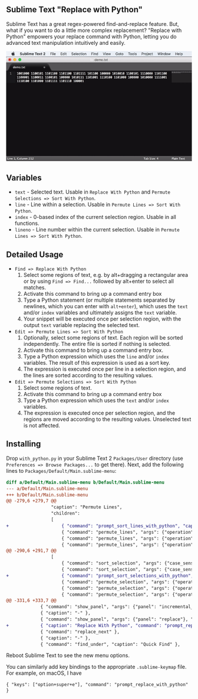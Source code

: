 ## Sublime Text "Replace with Python"

Sublime Text has a great regex-powered find-and-replace feature. But, what if you want to do a little more complex replacement? "Replace with Python" empowers your replace command with Python, letting you do advanced text manipulation intuitively and easily.

![Replacing binary with characters in Sublime Text](samples/RWP_Binary.gif)

## Variables

- `text` - Selected text. Usable in `Replace With Python` and `Permute Selections => Sort With Python`.
- `line` - Line within a selection. Usable in `Permute Lines => Sort With Python`.
- `index` - 0-based index of the current selection region. Usable in all functions.
- `lineno` - Line number within the current selection. Usable in `Permute Lines => Sort With Python`.

## Detailed Usage

- `Find => Replace With Python`
    1. Select some regions of text, e.g. by alt+dragging a rectangular area or by using  `Find => Find...` followed by alt+enter to select all matches.
    2. Activate this command to bring up a command entry box
    3. Type a Python statement (or multiple statements separated by newlines, which you can enter with `alt+enter`), which uses the `text` and/or `index` variables and ultimately assigns the `text` variable.
    4. Your snippet will be executed once per selection region, with the output `text` variable replacing the selected text.
- `Edit => Permute Lines => Sort With Python`
    1. Optionally, select some regions of text. Each region will be sorted independently. The entire file is sorted if nothing is selected.
    2. Activate this command to bring up a command entry box.
    3. Type a Python expression which uses the `line` and/or `index` variables. The result of this expression is used as a sort key.
    4. The expression is executed once per line in a selection region, and the lines are sorted according to the resulting values.
- `Edit => Permute Selections => Sort With Python`
    1. Select some regions of text.
    2. Activate this command to bring up a command entry box
    3. Type a Python expression which uses the `text` and/or `index` variables.
    4. The expression is executed once per selection region, and the regions are moved according to the resulting values. Unselected text is not affected.

## Installing

Drop `with_python.py` in your Sublime Text 2 `Packages/User` directory (use `Preferences => Browse Packages...` to get there). Next, add the following lines to `Packages/Default/Main.sublime-menu`:

```diff
diff a/Default/Main.sublime-menu b/Default/Main.sublime-menu
--- a/Default/Main.sublime-menu
+++ b/Default/Main.sublime-menu
@@ -279,6 +279,7 @@
                 "caption": "Permute Lines",
                 "children":
                 [
+                    { "command": "prompt_sort_lines_with_python", "caption": "Sort With Python" },
                     { "command": "permute_lines", "args": {"operation": "reverse"}, "caption": "Reverse" },
                     { "command": "permute_lines", "args": {"operation": "unique"}, "caption": "Unique" },
                     { "command": "permute_lines", "args": {"operation": "shuffle"}, "caption": "Shuffle" }
@@ -290,6 +291,7 @@
                 [
                     { "command": "sort_selection", "args": {"case_sensitive": false}, "caption": "Sort" },
                     { "command": "sort_selection", "args": {"case_sensitive": true}, "caption": "Sort (Case Sensitive)" },
+                    { "command": "prompt_sort_selections_with_python", "caption": "Sort With Python" },
                     { "command": "permute_selection", "args": {"operation": "reverse"}, "caption": "Reverse" },
                     { "command": "permute_selection", "args": {"operation": "unique"}, "caption": "Unique" },
                     { "command": "permute_selection", "args": {"operation": "shuffle"}, "caption": "Shuffle" }
@@ -331,6 +333,7 @@
             { "command": "show_panel", "args": {"panel": "incremental_find", "reverse": false}, "caption": "Incremental Find" },
             { "caption": "-" },
             { "command": "show_panel", "args": {"panel": "replace"}, "caption": "Replace…" },
+            { "caption": "Replace With Python", "command": "prompt_replace_with_python"},
             { "command": "replace_next" },
             { "caption": "-" },
             { "command": "find_under", "caption": "Quick Find" },
```

Reboot Sublime Text to see the new menu options.

You can similarly add key bindings to the appropriate `.sublime-keymap` file. For example, on macOS, I have

    { "keys": ["option+super+e"], "command": "prompt_replace_with_python" }

